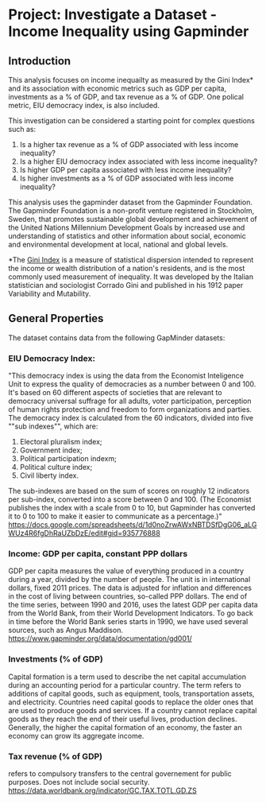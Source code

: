# Project: Investigate a Dataset - Income Inequality using Gapminder

## Introduction

This analysis focuses on income inequailty as measured by the Gini Index* and its association with economic metrics such as GDP per capita, investments as a % of GDP, and tax revenue as a % of GDP. One polical metric, EIU democracy index, is also included.

This investigation can be considered a starting point for complex questions such as:

1. Is a higher tax revenue as a % of GDP associated with less income inequality?
2. Is a higher EIU democracy index associated with less income inequality?
3. Is higher GDP per capita associated with less income inequality?
4. Is higher investments as a % of GDP associated with less income inequality?

This analysis uses the gapminder dataset from the Gapminder Foundation.  The Gapminder Foundation is a non-profit venture registered in Stockholm, Sweden, that promotes sustainable global development and achievement of the United Nations Millennium Development Goals by increased use and understanding of statistics and other information about social, economic and environmental development at local, national and global levels.

*The [Gini Index](https://en.wikipedia.org/wiki/Gini_coefficient) is a measure of statistical dispersion intended to represent the income or wealth distribution of a nation's residents, and is the most commonly used measurement of inequality. It was developed by the Italian statistician and sociologist Corrado Gini and published in his 1912 paper Variability and Mutability. 

## General Properties

The dataset contains data from the following GapMinder datasets:

###  EIU Democracy Index:

"This democracy index is using the data from the Economist Inteligence Unit to express the quality of democracies as a number between 0 and 100. It's based on 60 different aspects of societies that are relevant to democracy universal suffrage for all adults, voter participation, perception of human rights protection and freedom to form organizations and parties.
The democracy index is calculated from the 60 indicators, divided into five ""sub indexes"", which are:

1. Electoral pluralism index;
2. Government index;
3. Political participation indexm;
4. Political culture index;
5. Civil liberty index.

The sub-indexes are based on the sum of scores on roughly 12 indicators per sub-index, converted into a score between 0 and 100.
(The Economist publishes the index with a scale from 0 to 10, but Gapminder has converted it to 0 to 100 to make it easier to communicate as a percentage.)"
https://docs.google.com/spreadsheets/d/1d0noZrwAWxNBTDSfDgG06_aLGWUz4R6fgDhRaUZbDzE/edit#gid=935776888


### Income: GDP per capita, constant PPP dollars

GDP per capita measures the value of everything produced in a country during a year, divided by the number of people. The unit is in international dollars, fixed 2011 prices. The data is adjusted for inflation and differences in the cost of living between countries, so-called PPP dollars. The end of the time series, between 1990 and 2016, uses the latest GDP per capita data from the World Bank, from their World Development Indicators. To go back in time before the World Bank series starts in 1990, we have used several sources, such as Angus Maddison. 
https://www.gapminder.org/data/documentation/gd001/


### Investments (% of GDP)
Capital formation is a term used to describe the net capital accumulation during an accounting period for a particular country. The term refers to additions of capital goods, such as equipment, tools, transportation assets, and electricity. Countries need capital goods to replace the older ones that are used to produce goods and services. If a country cannot replace capital goods as they reach the end of their useful lives, production declines. Generally, the higher the capital formation of an economy, the faster an economy can grow its aggregate income.


### Tax revenue (% of GDP)
refers to compulsory transfers to the central governement for public purposes.  Does not include social security.
https://data.worldbank.org/indicator/GC.TAX.TOTL.GD.ZS
